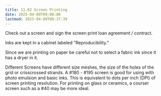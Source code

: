 ```yaml
---
title: 11.02 Screen Printing
date: 2025-04-09T09:00:00
lastmod: 2025-04-09T08:37:39
---
```


Check out a screen and sign the screen print loan agreement / contract.

Inks are kept in a cabinet labeled "Reproducibility."

Since we are printing on paper be careful not to select a fabric ink since it has a dryer in it.

Different Screens have different size meshes, the size of the holes of the grid or crisscrossed strands. A #180 - #195 screen is good for using with photo emulsion and basic inks. This is equivalent to dots per inch (DPI) of screen printing resolution. For printing on glass or ceramics, a courser screen such as a #40 may be more ideal.
